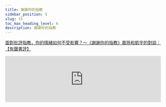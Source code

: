 ```yaml
---
title: 謝謝你的指教
sidebar_position: 5
slug: tk
toc_max_heading_level: 6
description: 謝謝你的指教
---
```



[面對批評指教，你的情緒如何不受影響？～《謝謝你的指教》嘉玲和凱宇的對談｜【有聲書評】](https://youtu.be/FYUpaZdHPDs)  
<iframe
  width="100%"
  height={315}
  src="https://www.youtube.com/embed/FYUpaZdHPDs"
  title="YouTube video player"
  frameBorder={0}
  allow="accelerometer; autoplay; clipboard-write; encrypted-media; gyroscope; picture-in-picture; web-share"
  allowFullScreen="true"
/>


# **謝謝你的指教**

:::tip ?? 
🐣 為甚麼會別人的指教會卡住，梗在喉嚨
:::


## 真相觸發 (事實層面)

> 對方給的回饋，跟我們要的不一樣
> 
1. 不符合事實
2. 不公平
3. 沒有幫助

---

他的觀點必定有他客觀事實。

有沒有有甚麼事情我們忽略了。

我有我的主觀事實，他也有他的主觀事實

### 有三種理解狀況

1. 表達欣賞  —> 你很好
2. 表達指導  —> 你可以怎麼做，你哪裡可以改進
3. 表達評量  —> 你在甚麼位置?，你比80%的人好

## 人際觸發

> 牴觸自尊，挑戰底層自我的恐懼
你就是對我有偏見
> 
1. 頻率不同步
2. 甚麼是個人/哪些是事情

:::tip
🐣 在關係層面，我們會走岔路。

收不到對方的好意，會在關係層面分歧

:::

這個時候要退三步

1. 近距離 —> 退出自己的視角，我們只是在彼此的交集點上卡住
真理的另外一面也是真理

兩個不同觀點對於他，對於自己都能奏效
2. 中距離 —> 角色(意識)不同
你是老師，我是學生。
財務和業務。
3. 遠距離 —> 系統環境中，丟失的訊息

從上帝視角來檢視更大的關係意識

:::tip 
🐣 能收下意見，比給他人意見更重要

:::tip 

## 自我觸發 (心理層面)

:::tip
🐣 有人消化快 / 有人消化慢

:::

1. 基準線 (敏感/或鈍化) / (悲觀/樂觀)
2. 擺幅 (有些人的情緒波動比較大/比較小)
3. 復原力 

---

### 怎麼接住 ?

1. 先做好心理準備
    
    :::tip 
    🐣 回顧自己接受別人回饋的足跡  
    
    我對於別人的回饋，我的反應是甚麼 ?  
    回顧自己的慣性反應。  
    
    :::
    
2. 拆解
    
    ```mermaid
    graph LR
      情緒--> 詮釋 --> 實際回饋
    ```
    
    我對這件事情的情緒。我對於他的詮釋。
    
3. 情緒 vs 真實回饋
    
    哪些是情緒，哪些是回饋本身?
    

---

---

---

## 自我內在穩定，自我概念堅固，比較容易接受外在的回饋

當一個人對自己的自尊，內在比較有安全感，足夠認識自己，他比較能接收。  
對於內在的議題有體認。  

---

---

## 對於收回饋，你可以做的三件事
  
1. 接受你會犯錯

    我做錯了≠ 不等於你是錯的人  

2. 人的意圖很複雜

    沒有簡單粗暴的答案。  

3. 你也造成了一部分的問題

    你必須先分離，必須先攻擊客體，才能融回更大的整體/自我  

## 難道我要一直收別人的回饋嗎?

如果你覺得舒服，你可以選擇不改變。  
如果你覺得不夠好，你就站起來。  

## 接受別人回饋的三界限

1. 我可能不會接受你的建議 (但會聽)
2. 我現在不想收到回饋
3. 停止，否則我會離開關係

### 界限使用時機

1. 對方攻擊你的人格
2. 有威脅
3. 不斷提出要求
4. 用關係勒索
5. 每次都是你改變

---

---

---

## 思考

1. 他是基於甚麼原因給回饋

:::tip
🐣 有安全感的自我，是有彈性的能夠動態調整和接受的

**如果沒有安全感，跟誰在一起都是流浪**

:::tip 